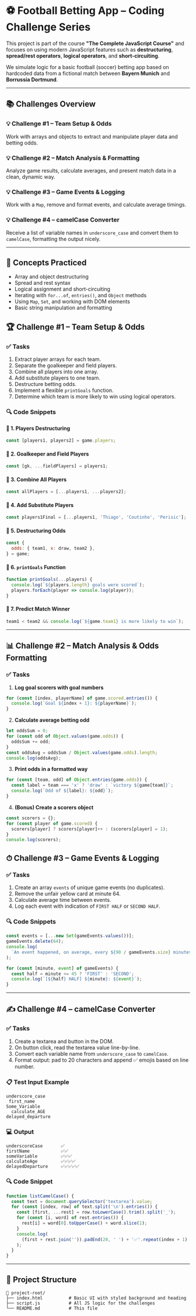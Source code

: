# ⚽ Football Betting App – Coding Challenge Series

This project is part of the course **"The Complete JavaScript Course"** and focuses on using modern JavaScript features such as **destructuring**, **spread/rest operators**, **logical operators**, and **short-circuiting**.

We simulate logic for a basic football (soccer) betting app based on hardcoded data from a fictional match between **Bayern Munich** and **Borrussia Dortmund**.

---

## 📚 Challenges Overview

### 💡 Challenge #1 – Team Setup & Odds

Work with arrays and objects to extract and manipulate player data and betting odds.

### 💡 Challenge #2 – Match Analysis & Formatting

Analyze game results, calculate averages, and present match data in a clean, dynamic way.

### 💡 Challenge #3 – Game Events & Logging

Work with a `Map`, remove and format events, and calculate average timings.

### 💡 Challenge #4 – camelCase Converter

Receive a list of variable names in `underscore_case` and convert them to `camelCase`, formatting the output nicely.

---

## 🧠 Concepts Practiced

- Array and object destructuring
- Spread and rest syntax
- Logical assignment and short-circuiting
- Iterating with `for...of`, `entries()`, and `Object` methods
- Using `Map`, `Set`, and working with DOM elements
- Basic string manipulation and formatting

## 🏆 Challenge #1 – Team Setup & Odds

### ✅ Tasks

1. Extract player arrays for each team.
2. Separate the goalkeeper and field players.
3. Combine all players into one array.
4. Add substitute players to one team.
5. Destructure betting odds.
6. Implement a flexible `printGoals` function.
7. Determine which team is more likely to win using logical operators.

### 🔍 Code Snippets

#### 🧍 1. Players Destructuring

```js
const [players1, players2] = game.players;
```

#### 🧤 2. Goalkeeper and Field Players

```js
const [gk, ...fieldPlayers] = players1;
```

#### 🤝 3. Combine All Players

```js
const allPlayers = [...players1, ...players2];
```

#### 🔁 4. Add Substitute Players

```js
const players1Final = [...players1, 'Thiago', 'Coutinho', 'Perisic'];
```

#### 🎲 5. Destructuring Odds

```js
const {
  odds: { team1, x: draw, team2 },
} = game;
```

#### 🎯 6. `printGoals` Function

```js
function printGoals(...players) {
  console.log(`${players.length} goals were scored`);
  players.forEach(player => console.log(player));
}
```

#### 🏁 7. Predict Match Winner

```js
team1 < team2 && console.log(`${game.team1} is more likely to win`);
```

---

## 📊 Challenge #2 – Match Analysis & Odds Formatting

### ✅ Tasks

1. **Log goal scorers with goal numbers**

```js
for (const [index, playerName] of game.scored.entries()) {
  console.log(`Goal ${index + 1}: ${playerName}`);
}
```

2. **Calculate average betting odd**

```js
let oddsSum = 0;
for (const odd of Object.values(game.odds)) {
  oddsSum += odd;
}
const oddsAvg = oddsSum / Object.values(game.odds).length;
console.log(oddsAvg);
```

3. **Print odds in a formatted way**

```js
for (const [team, odd] of Object.entries(game.odds)) {
  const label = team === 'x' ? 'draw' : `victory ${game[team]}`;
  console.log(`Odd of ${label}: ${odd}`);
}
```

4. **(Bonus) Create a scorers object**

```js
const scorers = {};
for (const player of game.scored) {
  scorers[player] ? scorers[player]++ : (scorers[player] = 1);
}
console.log(scorers);
```

## ⏱ Challenge #3 – Game Events & Logging

### ✅ Tasks

1. Create an array `events` of unique game events (no duplicates).
2. Remove the unfair yellow card at minute 64.
3. Calculate average time between events.
4. Log each event with indication of `FIRST HALF` or `SECOND HALF`.

### 🔍 Code Snippets

```js
const events = [...new Set(gameEvents.values())];
gameEvents.delete(64);
console.log(
  `An event happened, on average, every ${90 / gameEvents.size} minutes`
);

for (const [minute, event] of gameEvents) {
  const half = minute <= 45 ? 'FIRST' : 'SECOND';
  console.log(`[${half} HALF] ${minute}: ${event}`);
}
```

---

## ✍️ Challenge #4 – camelCase Converter

### ✅ Tasks

1. Create a textarea and button in the DOM.
2. On button click, read the textarea value line-by-line.
3. Convert each variable name from `underscore_case` to `camelCase`.
4. Format output: pad to 20 characters and append ✅ emojis based on line number.

### 📋 Test Input Example

```
underscore_case
 first_name
Some_Variable
  calculate_AGE
delayed_departure
```

### 💻 Output

```
underscoreCase       ✅
firstName            ✅✅
someVariable         ✅✅✅
calculateAge         ✅✅✅✅
delayedDeparture     ✅✅✅✅✅
```

### 🔍 Code Snippet

```js
function listCamelCase() {
  const text = document.querySelector('textarea').value;
  for (const [index, row] of text.split('\n').entries()) {
    const [first, ...rest] = row.toLowerCase().trim().split('_');
    for (const [i, word] of rest.entries()) {
      rest[i] = word[0].toUpperCase() + word.slice(1);
    }
    console.log(
      (first + rest.join('')).padEnd(20, ' ') + '✅'.repeat(index + 1)
    );
  }
}
```

---

## 🧾 Project Structure

```
📁 project-root/
├── index.html          # Basic UI with styled background and heading
├── script.js           # All JS logic for the challenges
└── README.md           # This file
```
